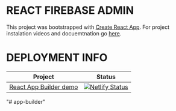 # REACT FIREBASE ADMIN

This project was bootstrapped with [Create React App](https://github.com/facebookincubator/create-react-app).
For project instalation videos and docuemtnation go [here](http://fireadmin.mobidonia.com/).

# DEPLOYMENT INFO

| Project                 | Status | 
|-------------------------|--------|
| [React App Builder demo](https://make.reactappbuilder.com/)  |[![Netlify Status](https://api.netlify.com/api/v1/badges/26ca5271-b8fa-4ce3-bef0-2fc74df669e8/deploy-status)](https://app.netlify.com/sites/trusting-neumann-c10f0d/deploys)    |
"# app-builder" 
